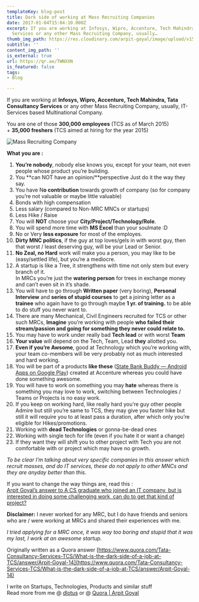 ```yaml
---
templateKey: blog-post
title: Dark side of working at Mass Recruiting Companies
date: 2017-01-04T15:04:10.000Z
excerpt: If you are working at Infosys, Wipro, Accenture, Tech Mahindra, Tata Consultancy
  Services or any other Mass Recruiting Company, usually…
thumb_img_path: https://res.cloudinary.com/arpit-goyal/image/upload/v1558450538/images/featured-images/mass-recruiting-company.jpg
subtitle: ''
content_img_path: ''
is_external: true
url: https://qr.ae/TWNXXN
is_featured: false
tags:
- Blog

---
```

If you are working at **Infosys, Wipro, Accenture, Tech Mahindra, Tata Consultancy Services** or any other Mass Recruiting Company, usually, IT-Services based Multinational Company.

You are one of those **300,000 employees** (TCS as of March 2015)  
\+ **35,000 freshers** (TCS aimed at hiring for the year 2015)

![Mass Recruiting Company](https://res.cloudinary.com/arpit-goyal/image/upload/v1558450538/images/featured-images/mass-recruiting-company.jpg)

**What you are :**

 1. **You’re nobody**, nobody else knows you, except for your team, not even people whose product you’re building.
 2. You **can NOT have an opinion/**perspective Just do it the way they say.
 3. You have N**o contribution** towards growth of company (so for company you’re not valuable or maybe little valuable)
 4. Bonds with high compensation
 5. Less salary (compared to Non-MRC MNCs or startups)
 6. Less Hike / Raise
 7. You will **NOT** choose your **City/Project/Technology/Role**.
 8. You will spend more time with **MS Excel** than your soulmate :D
 9. No or Very **less exposure** for most of the employes.
10. **Dirty MNC politics**, if the guy at top loves/gels in with worst guy, then that worst / least deserving guy, will be your Lead or Senior.
11. **No Zeal, no Hard** work will make you a person, you may like to be (easy/settled life), but you’re a mediocre.
12. A startup is like a Tree, it strengthens with time not only stem but every branch of it.  
    In MRCs you’re just the **watering person** for trees in exchange money and can’t even sit in it’s shade.
13. You will have to go through **Written paper** (very boring), **Personal Interview** and **series of stupid courses** to get a joining letter as a **trainee** who again have to go through maybe **1 yr. of training.** to be able to do stuff you never want to.
14. There are many Mechanical, Civil Engineers recruited for TCS or other such MRCs, **Imagine** you’re working with people **who failed their stream/passion and going for something they never could relate to.**
15. You may have to work under really bad **Tech lead** or with worst **Team**
16. **Your value** will depend on the Tech, Team, Lead **they** allotted you.
17. **Even if you’re Awsome**, good at Technology which you’re working with, your team co-members will be very probably not as much interested and hard working.
18. You will be part of a products **like these** ([State Bank Buddy — Android Apps on Google Play](https://play.google.com/store/apps/details?id=com.sbi.erupee&hl=en)) created at Accenture whereas you could have done something awesome.
19. You will have to work on something you may **hate** whereas there is something you may love to work, switching between Technologies / Teams or Projects is no easy work.
20. If you keep on working hard, like really hard you’re guy other people Admire but still you’re same to TCS, they may give you faster hike but still it will require you to at least pass a duration, after which only you’re eligible for Hikes/promotions.
21. Working with **dead Technologies** or gonna-be-dead ones
22. Working with single tech for life (even if you hate it or want a change)
23. If they want they will shift you to other project with Tech you are not comfortable with or project which may have no growth.

_To be clear I’m talking about very specific companies in this answer which recruit masses, and do IT services, these do not apply to other MNCs and they are anyday better than this._

If you want to change the way things are, read this :  
[Arpit Goyal’s answer to A CS graduate who joined an IT company, but is interested in doing some challenging work, can do to get that kind of project?](https://www.quora.com/A-CS-graduate-who-joined-an-IT-company-but-is-interested-in-doing-some-challenging-work-can-do-to-get-that-kind-of-project/answer/Arpit-Goyal-14?srid=txvy&share=1)

**Disclaimer:** I never worked for any MRC, but I do have friends and seniors who are / were working at MRCs and shared their experiences with me.

_I tried applying for a MRC once, it was way too boring and stupid that it was my last, I work at an awesome startup._

Originally written as a Quora answer [https://www.quora.com/Tata-Consultancy-Services-TCS/What-is-the-dark-side-of-a-job-at-TCS/answer/Arpit-Goyal-14](https://www.quora.com/Tata-Consultancy-Services-TCS/What-is-the-dark-side-of-a-job-at-TCS/answer/Arpit-Goyal-14)

I write on Startups, Technologies, Products and similar stuff  
Read more from me @ [dlotus](http://blog.dlotus.com/) or @ [Quora | Arpit Goyal](https://www.quora.com/Arpit-Goyal-14)